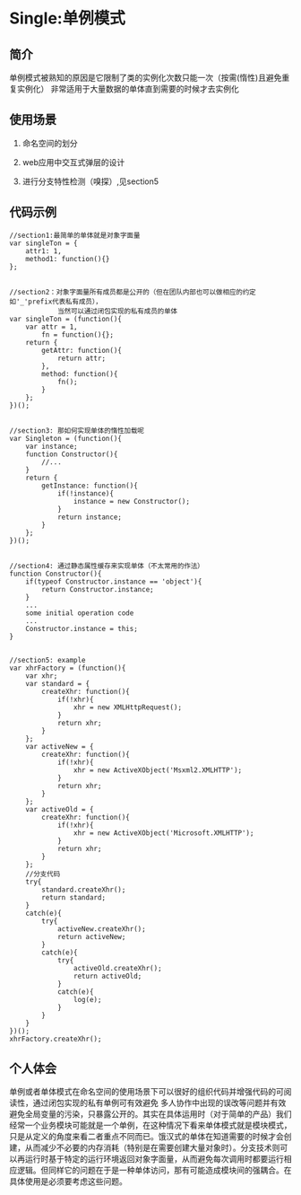 # Single:单例模式
## 简介
单例模式被熟知的原因是它限制了类的实例化次数只能一次（按需(惰性)且避免重复实例化）
	非常适用于大量数据的单体直到需要的时候才去实例化
## 使用场景
1. 命名空间的划分

1. web应用中交互式弹层的设计

1. 进行分支特性检测（嗅探）,见section5

## 代码示例


```
//section1:最简单的单体就是对象字面量
var singleTon = {
	attr1: 1,
	method1: function(){}
};


//section2：对象字面量所有成员都是公开的（但在团队内部也可以做相应的约定如'_'prefix代表私有成员），
			当然可以通过闭包实现的私有成员的单体
var singleTon = (function(){
	var attr = 1,
		fn = function(){};
	return {
		getAttr: function(){
			return attr;
		},
		method: function(){
			fn();
		}
	};
})();


//section3: 那如何实现单体的惰性加载呢
var Singleton = (function(){
	var instance;
	function Constructor(){
		//...
	}
	return {
		getInstance: function(){
			if(!instance){
				instance = new Constructor();
			}
			return instance;
		}
	};
})();


//section4: 通过静态属性缓存来实现单体（不太常用的作法）
function Constructor(){
	if(typeof Constructor.instance == 'object'){
		return Constructor.instance;
	}
	...
	some initial operation code
	...
	Constructor.instance = this;
}


//section5: example
var xhrFactory = (function(){
	var xhr;
	var standard = {
		createXhr: function(){
			if(!xhr){
				xhr = new XMLHttpRequest();
			}
			return xhr;
		}
	};
	var activeNew = {
		createXhr: function(){
			if(!xhr){
				xhr = new ActiveXObject('Msxml2.XMLHTTP');
			}
			return xhr;
		}
	};
	var activeOld = {
		createXhr: function(){
			if(!xhr){
				xhr = new ActiveXObject('Microsoft.XMLHTTP');
			}
			return xhr;
		}
	};
	//分支代码
	try{
		standard.createXhr();
		return standard;
	}
	catch(e){
		try{
			activeNew.createXhr();
			return activeNew;
		}
		catch(e){
			try{
				activeOld.createXhr();
				return activeOld;
			}
			catch(e){
				log(e);
			}
		}
	}
})();
xhrFactory.createXhr();
```
## 个人体会
单例或者单体模式在命名空间的使用场景下可以很好的组织代码并增强代码的可阅读性，通过闭包实现的私有单例可有效避免
多人协作中出现的误改等问题并有效避免全局变量的污染，只暴露公开的。其实在具体运用时（对于简单的产品）我们经常一个业务模块可能就是一个单例，在这种情况下看来单体模式就是模块模式，只是从定义的角度来看二者重点不同而已。饿汉式的单体在知道需要的时候才会创建，从而减少不必要的内存消耗（特别是在需要创建大量对象时）。分支技术则可以再运行时基于特定的运行环境返回对象字面量，从而避免每次调用时都要运行相应逻辑。但同样它的问题在于是一种单体访问，那有可能造成模块间的强耦合。在具体使用是必须要考虑这些问题。
